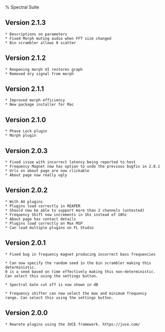 % Spectral Suite

## Version 2.1.3
	* Descriptions on parameters
	* Fixed Morph muting audio when FFT size changed
	* Bin scrambler allows 0 scatter
## Version 2.1.2
	* Reopening morph UI restores graph
	* Removed dry signal from morph	
## Version 2.1.1
	* Improved morph efficiency
	* New package installer for Mac
## Version 2.1.0
	* Phase Lock plugin
	* Morph plugin    
## Version 2.0.3
	* Fixed issue with incorrect latency being reported to host
	* Frequency Magnet now has option to undo the previous bugfix in 2.0.1
	* Urls on about page are now clickable
	* About page now really ugly
## Version 2.0.2
	* With AU plugins
	* Plugins load correctly in REAPER
	* Should now be able to support more than 2 channels (untested)
	* Frequency Shift now increments in 1hz instead of 10hz
	* About page has contact details
	* Plugins load correctly on Max MSP
	* Can load multiple plugins on FL Studio
## Version 2.0.1
	* Fixed bug in frequency magnet producing incorrect bass frequencies

	* Can now specify the random seed in the bin scrambler making this deterministic. 
	0 is a seed based on time effectively making this non-deterministic.
	Can select this using the settings button.

	* Spectral Gate cut off is now shown in dB

	* Frequency shifter can now select the max and minimum frequency range. Can select this using the settings button.
## Version 2.0.0
	* Rewrote plugins using the JUCE framework. https://juce.com/
